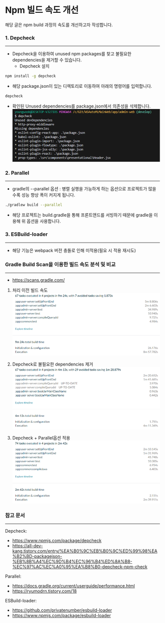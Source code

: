 # Npm 빌드 속도 개선

해당 글은 npm build 과정의 속도를 개선하고자 작성합니다.

### 1. Depcheck

---

- Depcheck을 이용하여 unused npm packages를 찾고 불필요한 dependencies을 제거할 수 있습니다.
  - Depcheck 설치

```Bash
npm install -g depcheck
```

- 해당 package.json이 있는 디렉토리로 이동하여 아래의 명령어를 입력합니다.

```Bash
depcheck
```

- 확인된 Unused dependencies를 package.json에서 의존성을 삭제합니다.
  ![Npm_depcheck](Npm_depcheck.png)

### 2. Parallel

---

- gradle의 --parallel 옵션 : 병렬 실행을 가능하게 하는 옵션으로 프로젝트가 많을 수록 성능 향상 폭이 커지게 됩니다.

```Bash
./gradlew build --parallel
```

- 해당 프로젝트는 build.gradle을 통해 프론트앤드를 서빙하기 때문에 gradle을 이용해 위 옵션을 사용합니다.

### 3. ESBuild-loader

---

- 해당 기능은 webpack 버전 충돌로 인해 미적용(필요 시 적용 재시도)

### Gradle Build Scan을 이용한 빌드 속도 분석 및 비교

---

- https://scans.gradle.com/

1. 처리 이전 빌드 속도
   ![Npm_Build_Unprocessed](Npm_Build_Unprocessed.png)

2. Depcheck로 불필요한 dependencies 제거
   ![Npm_Build_Depcheck](Npm_Build_Depcheck.png)

3. Depcheck + Parallel옵션 적용
   ![Npm_Build_Depcheck+Parallel](Npm_Build_Depcheck+Parallel.png)

### 참고 문서

---

Depcheck:

- https://www.npmjs.com/package/depcheck
- https://all-dev-kang.tistory.com/entry/%EA%B0%9C%EB%B0%9C%ED%99%98%EA%B2%BD-packagejson-%EB%8B%A4%EC%9D%B4%EC%96%B4%ED%8A%B8-%EC%97%AC%EC%A0%95%EA%B8%B0-depcheck-npm-check

Parallel:

- https://docs.gradle.org/current/userguide/performance.html
- https://ryumodrn.tistory.com/18

ESBuild-loader:

- https://github.com/privatenumber/esbuild-loader
- https://www.npmjs.com/package/esbuild-loader
